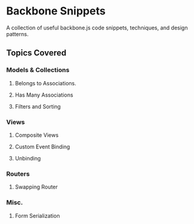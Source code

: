 # Backbone Snippets

A collection of useful backbone.js code snippets, techniques, and design patterns.

## Topics Covered

### Models & Collections

1. Belongs to Associations.

2. Has Many Associations

3. Filters and Sorting

### Views

1. Composite Views

2. Custom Event Binding

3. Unbinding

### Routers

1. Swapping Router

### Misc.

1. Form Serialization



